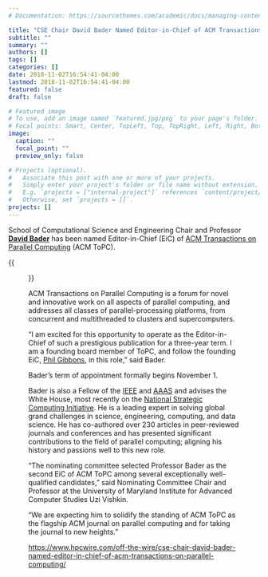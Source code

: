 ```yaml
---
# Documentation: https://sourcethemes.com/academic/docs/managing-content/

title: "CSE Chair David Bader Named Editor-in-Chief of ACM Transactions on Parallel Computing"
subtitle: ""
summary: ""
authors: []
tags: []
categories: []
date: 2018-11-02T16:54:41-04:00
lastmod: 2018-11-02T16:54:41-04:00
featured: false
draft: false

# Featured image
# To use, add an image named `featured.jpg/png` to your page's folder.
# Focal points: Smart, Center, TopLeft, Top, TopRight, Left, Right, BottomLeft, Bottom, BottomRight.
image:
  caption: ""
  focal_point: ""
  preview_only: false

# Projects (optional).
#   Associate this post with one or more of your projects.
#   Simply enter your project's folder or file name without extension.
#   E.g. `projects = ["internal-project"]` references `content/project/deep-learning/index.md`.
#   Otherwise, set `projects = []`.
projects: []
---
```


School of Computational Science and Engineering Chair and Professor [**David Bader**](http://www.cs.njit.edu/~bader) has been named Editor-in-Chief (EiC) of [ACM Transactions on Parallel Computing](https://topc.acm.org/index.cfm) (ACM ToPC).

{{<figure src="david-bader_cropped_400x-300x294.jpg">}}

ACM Transactions on Parallel Computing is a forum for novel and innovative work on all aspects of parallel computing, and addresses all classes of parallel-processing platforms, from concurrent and multithreaded to clusters and supercomputers.

“I am excited for this opportunity to operate as the Editor-in-Chief of such a prestigious publication for a three-year term. I am a founding board member of ToPC, and follow the founding EiC, [Phil Gibbons](https://www.cs.cmu.edu/~gibbons/), in this role,” said Bader.

Bader’s term of appointment formally begins November 1.

Bader is also a Fellow of the [IEEE](https://www.ieee.org/membership/fellows/index.html) and [AAAS](https://www.aaas.org/fellows/listing?field_last_name_value=&name_combine=&field_institutional_affiliation_value=&field_address_city=&field_address_administrative_area=All&field_address_country_code=All&field_year_elected=&field_primary_aaas_sectio) and advises the White House, most recently on the [National Strategic Computing Initiative](https://www.nitrd.gov/nsci/). He is a leading expert in solving global grand challenges in science, engineering, computing, and data science. He has co-authored over 230 articles in peer-reviewed journals and conferences and has presented significant contributions to the field of parallel computing; aligning his history and passions well to this new role.

“The nominating committee selected Professor Bader as the second EiC of ACM ToPC among several exceptionally well-qualified candidates,” said Nominating Committee Chair and Professor at the University of Maryland Institute for Advanced Computer Studies Uzi Vishkin.

“We are expecting him to solidify the standing of ACM ToPC as the flagship ACM journal on parallel computing and for taking the journal to new heights.”

https://www.hpcwire.com/off-the-wire/cse-chair-david-bader-named-editor-in-chief-of-acm-transactions-on-parallel-computing/

